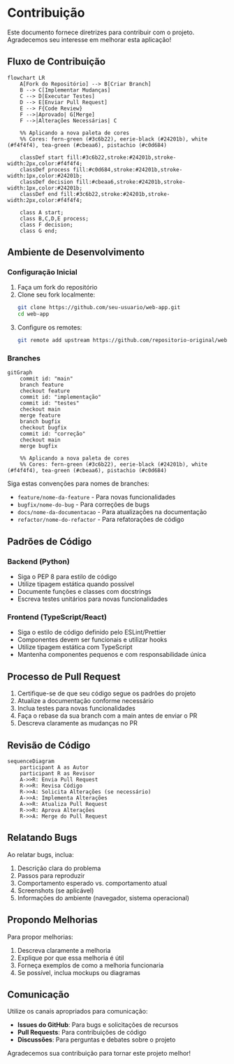 # Contribuição

Este documento fornece diretrizes para contribuir com o projeto. Agradecemos seu interesse em melhorar esta aplicação!

## Fluxo de Contribuição

```mermaid
flowchart LR
    A[Fork do Repositório] --> B[Criar Branch]
    B --> C[Implementar Mudanças]
    C --> D[Executar Testes]
    D --> E[Enviar Pull Request]
    E --> F{Code Review}
    F -->|Aprovado| G[Merge]
    F -->|Alterações Necessárias| C

    %% Aplicando a nova paleta de cores
    %% Cores: fern-green (#3c6b22), eerie-black (#24201b), white (#f4f4f4), tea-green (#cbeaa6), pistachio (#c0d684)

    classDef start fill:#3c6b22,stroke:#24201b,stroke-width:2px,color:#f4f4f4;
    classDef process fill:#c0d684,stroke:#24201b,stroke-width:1px,color:#24201b;
    classDef decision fill:#cbeaa6,stroke:#24201b,stroke-width:1px,color:#24201b;
    classDef end fill:#3c6b22,stroke:#24201b,stroke-width:2px,color:#f4f4f4;

    class A start;
    class B,C,D,E process;
    class F decision;
    class G end;
```

## Ambiente de Desenvolvimento

### Configuração Inicial

1. Faça um fork do repositório
2. Clone seu fork localmente:
   ```bash
   git clone https://github.com/seu-usuario/web-app.git
   cd web-app
   ```
3. Configure os remotes:
   ```bash
   git remote add upstream https://github.com/repositorio-original/web-app.git
   ```

### Branches

```mermaid
gitGraph
    commit id: "main"
    branch feature
    checkout feature
    commit id: "implementação"
    commit id: "testes"
    checkout main
    merge feature
    branch bugfix
    checkout bugfix
    commit id: "correção"
    checkout main
    merge bugfix

    %% Aplicando a nova paleta de cores
    %% Cores: fern-green (#3c6b22), eerie-black (#24201b), white (#f4f4f4), tea-green (#cbeaa6), pistachio (#c0d684)
```

<style>
  /* Customização das cores do gitGraph */
  .mermaid .commit-id,
  .mermaid .commit-msg,
  .mermaid .branch {
    fill: #24201b !important;
  }
  .mermaid .branch-label {
    fill: #24201b !important;
  }
  .mermaid .commit {
    fill: #3c6b22 !important;
  }
  .mermaid .arrow {
    stroke: #c0d684 !important;
  }
</style>

Siga estas convenções para nomes de branches:

- `feature/nome-da-feature` - Para novas funcionalidades
- `bugfix/nome-do-bug` - Para correções de bugs
- `docs/nome-da-documentacao` - Para atualizações na documentação
- `refactor/nome-do-refactor` - Para refatorações de código

## Padrões de Código

### Backend (Python)

- Siga o PEP 8 para estilo de código
- Utilize tipagem estática quando possível
- Documente funções e classes com docstrings
- Escreva testes unitários para novas funcionalidades

### Frontend (TypeScript/React)

- Siga o estilo de código definido pelo ESLint/Prettier
- Componentes devem ser funcionais e utilizar hooks
- Utilize tipagem estática com TypeScript
- Mantenha componentes pequenos e com responsabilidade única

## Processo de Pull Request

1. Certifique-se de que seu código segue os padrões do projeto
2. Atualize a documentação conforme necessário
3. Inclua testes para novas funcionalidades
4. Faça o rebase da sua branch com a main antes de enviar o PR
5. Descreva claramente as mudanças no PR

## Revisão de Código

```mermaid
sequenceDiagram
    participant A as Autor
    participant R as Revisor
    A->>R: Envia Pull Request
    R->>R: Revisa Código
    R->>A: Solicita Alterações (se necessário)
    A->>A: Implementa Alterações
    A->>R: Atualiza Pull Request
    R->>R: Aprova Alterações
    R->>A: Merge do Pull Request
```

## Relatando Bugs

Ao relatar bugs, inclua:

1. Descrição clara do problema
2. Passos para reproduzir
3. Comportamento esperado vs. comportamento atual
4. Screenshots (se aplicável)
5. Informações do ambiente (navegador, sistema operacional)

## Propondo Melhorias

Para propor melhorias:

1. Descreva claramente a melhoria
2. Explique por que essa melhoria é útil
3. Forneça exemplos de como a melhoria funcionaria
4. Se possível, inclua mockups ou diagramas

## Comunicação

Utilize os canais apropriados para comunicação:

- **Issues do GitHub**: Para bugs e solicitações de recursos
- **Pull Requests**: Para contribuições de código
- **Discussões**: Para perguntas e debates sobre o projeto

Agradecemos sua contribuição para tornar este projeto melhor!
